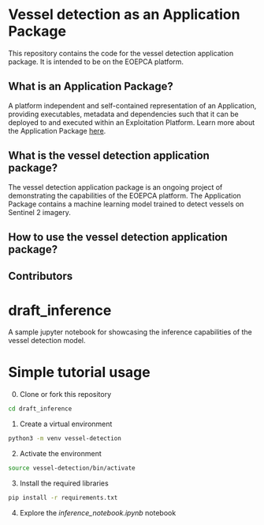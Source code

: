 # Vessel detection as an Application Package 

This repository contains the code for the vessel detection application package. It is intended  to be on the EOEPCA platform.

## What is an Application Package?

A platform independent and self-contained representation of an Application, providing executables, metadata and dependencies such that it can be deployed to and executed within an Exploitation Platform. Learn more about the Application Package [here](https://docs.ogc.org/bp/20-089r1.html#toc0).

## What is the vessel detection application package?

The vessel detection application package is an ongoing project of demonstrating the capabilities of the EOEPCA platform. The Application Package contains a machine learning model trained to detect vessels on Sentinel 2 imagery. 

## How to use the vessel detection application package?


## Contributors


# draft_inference

A sample jupyter notebook for showcasing the inference capabilities of the vessel detection model.

# Simple tutorial usage

0. Clone or fork this repository

```bash
cd draft_inference
```

1. Create a virtual environment

```bash
python3 -m venv vessel-detection
```

2. Activate the environment

```bash
source vessel-detection/bin/activate
```

3. Install the required libraries

```bash
pip install -r requirements.txt
```

4. Explore the *inference_notebook.ipynb* notebook
